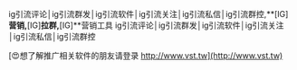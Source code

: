 ig引流评论│ig引流群发│ig引流软件│ig引流关注│ig引流私信│ig引流群控,**[IG]**营销,**[IG]**拉群,**[IG]**营销工具
ig引流评论│ig引流群发│ig引流软件│ig引流关注│ig引流私信│ig引流群控

[😍想了解推广相关软件的朋友请登录 http://www.vst.tw](http://www.vst.tw)



